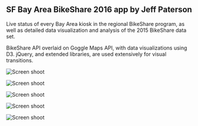 <h2>SF Bay Area BikeShare 2016 app
by Jeff Paterson
</h2>
<p>
Live status of every Bay Area kiosk in the regional BikeShare program, as well as detailed data visualization and analysis of the 2015 BikeShare data set.
</p>
<p>
BikeShare API overlaid on Goggle Maps API, with data visualizations using D3. jQuery, and extended libraries, are used extensively for visual transitions.
</p>
<p>
<img src="images/screen1" alt="Screen shoot">
</p>
<p>
<img src="images/screen2" alt="Screen shoot">
</p>
<p>
<img src="images/screen3" alt="Screen shoot">
</p>
<p>
<img src="images/screen4" alt="Screen shoot">
</p>
<p>
<img src="images/screen5" alt="Screen shoot">
</p>